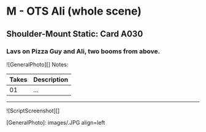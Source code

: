 # M - OTS Ali (whole scene)

## Shoulder-Mount Static: Card A030

### Lavs on Pizza Guy and Ali, two booms from above.

![GeneralPhoto][]
Notes: 

| Takes | Description |
|:---|:----|
| 01 | ... |

----

![ScriptScreenshot][]


[GeneralPhoto]:  images/.JPG align=left
